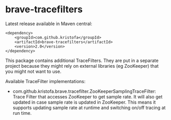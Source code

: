 # brave-tracefilters #

Latest release available in Maven central:

    <dependency>
        <groupId>com.github.kristofa</groupId>
        <artifactId>brave-tracefilters</artifactId>
        <version>2.0</version>
    </dependency>


This package contains additional TraceFilters. They are put in a separate project because
they might rely on external libraries (eg ZooKeeper) that you might not want to use.

Available TraceFilter implementations:

*   com.github.kristofa.brave.tracefilter.ZooKeeperSamplingTraceFilter: Trace Filter 
that accesses ZooKeeper to get sample rate. It will also get updated in case sample rate
is updated in ZooKeeper. This means it supports updating sample rate at runtime and 
switching on/off tracing at run time.

